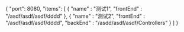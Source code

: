 {
    "port": 8080,
    "items": [
        {
            "name" : "测试1",
            "frontEnd" : "/asdf/asdf/asdf/dddd"
        },
        {
            "name" : "测试2",
            "frontEnd" : "/asdf/asdf/asdf/dddd",
            "backEnd" : "/asdd/asdf/asdf/Controllers"
        }
    ]
}